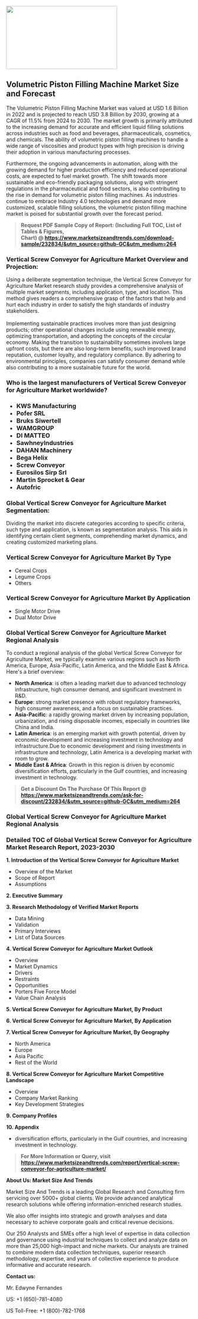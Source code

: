 <p><img class="alignnone size-medium wp-image-20088" src="https://ffe5etoiles.com/wp-content/uploads/2024/12/MST1-300x171.png" alt="" width="300" height="171" /></p><h2>Volumetric Piston Filling Machine Market Size and Forecast</h2><p>The Volumetric Piston Filling Machine Market was valued at USD 1.6 Billion in 2022 and is projected to reach USD 3.8 Billion by 2030, growing at a CAGR of 11.5% from 2024 to 2030. The market growth is primarily attributed to the increasing demand for accurate and efficient liquid filling solutions across industries such as food and beverages, pharmaceuticals, cosmetics, and chemicals. The ability of volumetric piston filling machines to handle a wide range of viscosities and product types with high precision is driving their adoption in various manufacturing processes.</p><p>Furthermore, the ongoing advancements in automation, along with the growing demand for higher production efficiency and reduced operational costs, are expected to fuel market growth. The shift towards more sustainable and eco-friendly packaging solutions, along with stringent regulations in the pharmaceutical and food sectors, is also contributing to the rise in demand for volumetric piston filling machines. As industries continue to embrace Industry 4.0 technologies and demand more customized, scalable filling solutions, the volumetric piston filling machine market is poised for substantial growth over the forecast period.</p></p><blockquote id="" class=""><strong>Request PDF Sample Copy of Report: (Including Full TOC, List of Tables &amp; Figures, Chart)&nbsp;@&nbsp;<strong><a href="https://www.marketsizeandtrends.com/download-sample/232834/&utm_source=github-GC&utm_medium=264" target="_blank">https://www.marketsizeandtrends.com/download-sample/232834/&utm_source=github-GC&utm_medium=264</a></strong></strong></blockquote><h3 id="" class="">Vertical Screw Conveyor for Agriculture Market&nbsp;Overview and Projection:</h3><p id="" class="">Using a deliberate segmentation technique, the Vertical Screw Conveyor for Agriculture Market research study provides a comprehensive analysis of multiple market segments, including application, type, and location. This method gives readers a comprehensive grasp of the factors that help and hurt each industry in order to satisfy the high standards of industry stakeholders. <br /> <br />Implementing sustainable practices involves more than just designing products; other operational changes include using renewable energy, optimizing transportation, and adopting the concepts of the circular economy. Making the transition to sustainability sometimes involves large upfront costs, but there are also long-term benefits, such improved brand reputation, customer loyalty, and regulatory compliance. By adhering to environmental principles, companies can satisfy consumer demand while also contributing to a more sustainable future for the world.</p><h3 id="" class="">Who is the largest manufacturers of&nbsp;Vertical Screw Conveyor for Agriculture Market worldwide?</h3><h3 class=""><p><ul><li>KWS Manufacturing </li><li> Pofer SRL </li><li> Bruks Siwertell </li><li> WAMGROUP </li><li> DI MATTEO </li><li> SawhneyIndustries </li><li> DAHAN Machinery </li><li> Bega Helix </li><li> Screw Conveyor </li><li> Eurosilos Sirp Srl </li><li> Martin Sprocket & Gear </li><li> Autofric</li></ul></p></h3><h3 id="" class="">Global&nbsp;Vertical Screw Conveyor for Agriculture Market Segmentation:</h3><p id="" class="">Dividing the market into discrete categories according to specific criteria, such type and application, is known as segmentation analysis. This aids in identifying certain client segments, comprehending market dynamics, and creating customized marketing plans.</p><h3 id="" class="">Vertical Screw Conveyor for Agriculture Market&nbsp;By Type</h3><p><p><ul><li>Cereal Crops</li><li> Legume Crops</li><li> Others</p></li></ul></p></p><h3 id="" class="">Vertical Screw Conveyor for Agriculture Market&nbsp;By Application</h3><p class=""><p><ul><li>Single Motor Drive</li><li> Dual Motor Drive</li></ul></p></p><h3 id="" class="">Global Vertical Screw Conveyor for Agriculture Market Regional Analysis</h3><p id="" class="">To conduct a regional analysis of the global Vertical Screw Conveyor for Agriculture Market, we typically examine various regions such as North America, Europe, Asia-Pacific, Latin America, and the Middle East &amp; Africa. Here's a brief overview:</p><ul><li><strong>North America</strong>: is often a leading market due to advanced technology infrastructure, high consumer demand, and significant investment in R&amp;D.</li><li><strong>Europe</strong>: strong market presence with robust regulatory frameworks, high consumer awareness, and a focus on sustainable practices.</li><li><strong>Asia-Pacific</strong>: a rapidly growing market driven by increasing population, urbanization, and rising disposable incomes, especially in countries like China and India.</li><li><strong>Latin America</strong>: is an emerging market with growth potential, driven by economic development and increasing investment in technology and infrastructure.Due to economic development and rising investments in infrastructure and technology, Latin America is a developing market with room to grow.</li><li><strong>Middle East &amp; Africa</strong>: Growth in this region is driven by economic diversification efforts, particularly in the Gulf countries, and increasing investment in technology.</li></ul><blockquote id="" class=""><strong>Get a Discount On The Purchase Of This Report @ <strong><a href="https://www.marketsizeandtrends.com/ask-for-discount/232834/&utm_source=github-GC&utm_medium=264" target="_blank">https://www.marketsizeandtrends.com/ask-for-discount/232834/&utm_source=github-GC&utm_medium=264</a></strong></strong></blockquote><h3 id="" class="">Global Vertical Screw Conveyor for Agriculture Market Regional Analysis</h3><h3 id="" class="">Detailed TOC of Global Vertical Screw Conveyor for Agriculture Market Research Report, 2023-2030</h3><p id="" class=""><strong>1. Introduction of the Vertical Screw Conveyor for Agriculture Market</strong></p><ul><li>Overview of the Market</li><li>Scope of Report</li><li>Assumptions</li></ul><p id="" class=""><strong>2. Executive Summary</strong></p><p id="" class=""><strong>3. Research Methodology of Verified Market Reports</strong></p><ul><li>Data Mining</li><li>Validation</li><li>Primary Interviews</li><li>List of Data Sources</li></ul><p id="" class=""><strong>4. Vertical Screw Conveyor for Agriculture Market Outlook</strong></p><ul><li>Overview</li><li>Market Dynamics</li><li>Drivers</li><li>Restraints</li><li>Opportunities</li><li>Porters Five Force Model</li><li>Value Chain Analysis</li></ul><p id="" class=""><strong>5. Vertical Screw Conveyor for Agriculture Market, By Product</strong></p><p id="" class=""><strong>6. Vertical Screw Conveyor for Agriculture Market, By Application</strong></p><p id="" class=""><strong>7. Vertical Screw Conveyor for Agriculture Market, By Geography</strong></p><ul><li>North America</li><li>Europe</li><li>Asia Pacific</li><li>Rest of the World</li></ul><p id="" class=""><strong>8. Vertical Screw Conveyor for Agriculture Market Competitive Landscape</strong></p><ul><li>Overview</li><li>Company Market Ranking</li><li>Key Development Strategies</li></ul><p id="" class=""><strong>9. Company Profiles</strong></p><p id="" class=""><strong>10. Appendix</strong></p><ul><li>diversification efforts, particularly in the Gulf countries, and increasing investment in technology.</li></ul><blockquote id="" class=""><strong>For More Information or Query, visit <strong><strong><a href="https://www.marketsizeandtrends.com/report/vertical-screw-conveyor-for-agriculture-market/" target="_blank">https://www.marketsizeandtrends.com/report/vertical-screw-conveyor-for-agriculture-market/</a></strong></strong></strong></blockquote><p id="" class=""><strong>About Us: Market Size And Trends</strong></p><p id="" class="">Market Size And Trends is a leading Global Research and Consulting firm servicing over 5000+ global clients. We provide advanced analytical research solutions while offering information-enriched research studies.</p><p id="" class="">We also offer insights into strategic and growth analyses and data necessary to achieve corporate goals and critical revenue decisions.</p><p id="" class="">Our 250 Analysts and SMEs offer a high level of expertise in data collection and governance using industrial techniques to collect and analyze data on more than 25,000 high-impact and niche markets. Our analysts are trained to combine modern data collection techniques, superior research methodology, expertise, and years of collective experience to produce informative and accurate research.</p><p id="" class=""><strong>Contact us:</strong></p><p id="" class="">Mr. Edwyne Fernandes</p><p id="" class="">US: +1 (650)-781-4080</p><p id="" class="">US Toll-Free: +1 (800)-782-1768</p>
